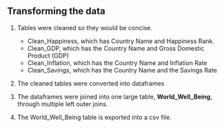 ## Transforming the data


1) Tables were cleaned so they would be concise.
    * Clean_Happiness, which has Country Name and Happiness Rank.
    * Clean_GDP, which has the Country Name and Gross Domestic Product (GDP)
    * Clean_Inflation, which has the Country Name and Inflation Rate
    * Clean_Savings, which has the Country Name and the Savings Rate

2) The cleaned tables were converted into dataframes

3) The dataframes were joined into one large table, **World_Well_Being**, through multiple left outer joins.
    
4) The World_Well_Being table is exported into a csv file.
